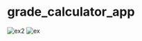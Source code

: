 # grade_calculator_app

![ex2](https://user-images.githubusercontent.com/66571666/177010870-a79fd082-193b-4047-a55b-43b007c4397f.png)
![ex](https://user-images.githubusercontent.com/66571666/177010873-1c61ea10-3117-425b-9197-b546e7c0349b.png)
